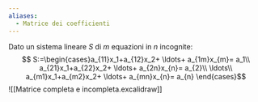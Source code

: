 ```yaml
---
aliases:
  - Matrice dei coefficienti
---
```

Dato un sistema lineare $S$ di $m$ equazioni in $n$ incognite:
$$ S:=\begin{cases}a_{11}x_1+a_{12}x_2+ \ldots+ a_{1m}x_{m}= a_1\\ 
a_{21}x_1+a_{22}x_2+ \ldots+ a_{2n}x_{n}= a_{2}\\
\ldots\\
a_{m1}x_1+a_{m2}x_2+ \ldots+ a_{mn}x_{n}= a_{n}
\end{cases}$$
![[Matrice completa e incompleta.excalidraw]]
